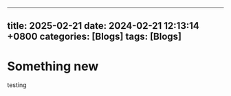 
---
title: 2025-02-21
date: 2024-02-21 12:13:14 +0800
categories: [Blogs]
tags: [Blogs]
---

# Something new

testing 
